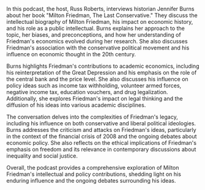 In this podcast, the host, Russ Roberts, interviews historian Jennifer Burns about her book "Milton Friedman, The Last Conservative." They discuss the intellectual biography of Milton Friedman, his impact on economic history, and his role as a public intellectual. Burns explains her approach to the topic, her biases, and preconceptions, and how her understanding of Friedman's economics evolved during her research. She also discusses Friedman's association with the conservative political movement and his influence on economic thought in the 20th century.

Burns highlights Friedman's contributions to academic economics, including his reinterpretation of the Great Depression and his emphasis on the role of the central bank and the price level. She also discusses his influence on policy ideas such as income tax withholding, volunteer armed forces, negative income tax, education vouchers, and drug legalization. Additionally, she explores Friedman's impact on legal thinking and the diffusion of his ideas into various academic disciplines.

The conversation delves into the complexities of Friedman's legacy, including his influence on both conservative and liberal political ideologies. Burns addresses the criticism and attacks on Friedman's ideas, particularly in the context of the financial crisis of 2008 and the ongoing debates about economic policy. She also reflects on the ethical implications of Friedman's emphasis on freedom and its relevance in contemporary discussions about inequality and social justice.

Overall, the podcast provides a comprehensive exploration of Milton Friedman's intellectual and policy contributions, shedding light on his enduring influence and the ongoing debates surrounding his ideas.